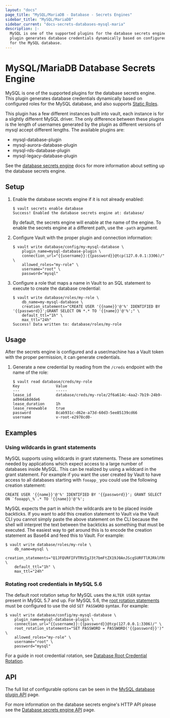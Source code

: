 ```yaml
---
layout: "docs"
page_title: "MySQL/MariaDB - Database - Secrets Engines"
sidebar_title: "MySQL/MariaDB"
sidebar_current: "docs-secrets-databases-mysql-maria"
description: |-
  MySQL is one of the supported plugins for the database secrets engine. This
  plugin generates database credentials dynamically based on configured roles
  for the MySQL database.
---
```


# MySQL/MariaDB Database Secrets Engine

MySQL is one of the supported plugins for the database secrets engine. This
plugin generates database credentials dynamically based on configured roles for
the MySQL database, and also supports [Static
Roles](/docs/secrets/databases/index.html#static-roles).

This plugin has a few different instances built into vault, each instance is for
a slightly different MySQL driver. The only difference between these plugins is
the length of usernames generated by the plugin as different versions of mysql
accept different lengths. The available plugins are:

 - mysql-database-plugin
 - mysql-aurora-database-plugin
 - mysql-rds-database-plugin
 - mysql-legacy-database-plugin

See the [database secrets engine](/docs/secrets/databases/index.html) docs for
more information about setting up the database secrets engine.

## Setup

1. Enable the database secrets engine if it is not already enabled:

    ```text
    $ vault secrets enable database
    Success! Enabled the database secrets engine at: database/
    ```

    By default, the secrets engine will enable at the name of the engine. To
    enable the secrets engine at a different path, use the `-path` argument.

1. Configure Vault with the proper plugin and connection information:

    ```text
    $ vault write database/config/my-mysql-database \
        plugin_name=mysql-database-plugin \
        connection_url="{{username}}:{{password}}@tcp(127.0.0.1:3306)/" \
        allowed_roles="my-role" \
        username="root" \
        password="mysql"
    ```

1. Configure a role that maps a name in Vault to an SQL statement to execute to
create the database credential:

    ```text
    $ vault write database/roles/my-role \
        db_name=my-mysql-database \
        creation_statements="CREATE USER '{{name}}'@'%' IDENTIFIED BY '{{password}}';GRANT SELECT ON *.* TO '{{name}}'@'%';" \
        default_ttl="1h" \
        max_ttl="24h"
    Success! Data written to: database/roles/my-role
    ```

## Usage

After the secrets engine is configured and a user/machine has a Vault token with
the proper permission, it can generate credentials.

1. Generate a new credential by reading from the `/creds` endpoint with the name
of the role:

    ```text
    $ vault read database/creds/my-role
    Key                Value
    ---                -----
    lease_id           database/creds/my-role/2f6a614c-4aa2-7b19-24b9-ad944a8d4de6
    lease_duration     1h
    lease_renewable    true
    password           8cab931c-d62e-a73d-60d3-5ee85139cd66
    username           v-root-e2978cd0-
    ```

## Examples

### Using wildcards in grant statements

MySQL supports using wildcards in grant statements. These are sometimes needed
by applications which expect access to a large number of databases inside MySQL.
This can be realized by using a wildcard in the grant statement. For example if
you want the user created by Vault to have access to all databases starting with
`fooapp_` you could use the following creation statement:

```text
CREATE USER '{{name}}'@'%' IDENTIFIED BY '{{password}}'; GRANT SELECT ON `fooapp\_%`.* TO '{{name}}'@'%';
```

MySQL expects the part in which the wildcards are to be placed inside backticks.
If you want to add this creation statement to Vault via the Vault CLI you cannot
simply paste the above statement on the CLI because the shell will interpret the
text between the backticks as something that must be executed. The easiest way to
get around this is to encode the creation statement as Base64 and feed this to Vault.
For example:

```text
$ vault write database/roles/my-role \
    db_name=mysql \
    creation_statements="Q1JFQVRFIFVTRVIgJ3t7bmFtZX19J0AnJScgSURFTlRJRklFRCBCWSAne3twYXNzd29yZH19JzsgR1JBTlQgU0VMRUNUIE9OIGBmb29hcHBcXyVgLiogVE8gJ3t7bmFtZX19J0AnJSc7" \
    default_ttl="1h" \
    max_ttl="24h"
```

### Rotating root credentials in MySQL 5.6

The default root rotation setup for MySQL uses the `ALTER USER` syntax present
in MySQL 5.7 and up. For MySQL 5.6, the [root rotation
statements](/api/secret/databases/index.html#root_rotation_statements)
must be configured to use the old `SET PASSWORD` syntax. For example:

```text
$ vault write database/config/my-mysql-database \
    plugin_name=mysql-database-plugin \
    connection_url="{{username}}:{{password}}@tcp(127.0.0.1:3306)/" \
    root_rotation_statements="SET PASSWORD = PASSWORD('{{password}}')" \
    allowed_roles="my-role" \
    username="root" \
    password="mysql"
```

For a guide in root credential rotation, see [Database Root Credential
Rotation](/guides/secret-mgmt/db-root-rotation.html).

## API

The full list of configurable options can be seen in the [MySQL database plugin
API](/api/secret/databases/mysql-maria.html) page.

For more information on the database secrets engine's HTTP API please see the
[Database secrets engine API](/api/secret/databases/index.html) page.
